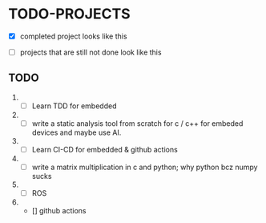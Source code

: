 # TODO-PROJECTS

- [x] completed project looks like this
- [ ] projects that are still not done look like this


##  TODO

1. - [ ] Learn TDD for embedded
2. - [ ] write a static analysis tool from scratch for c / c++ for embeded devices and maybe use AI.
3. - [ ] Learn CI-CD for embedded & github actions
4. - [ ] write a matrix multiplication in c and python; why python bcz numpy sucks
5. - [ ] ROS
6. - [] github actions
